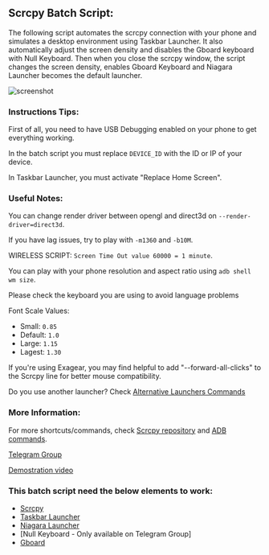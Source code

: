 ## Scrcpy Batch Script:
The following script automates the scrcpy connection with your phone and simulates a desktop environment using Taskbar Launcher. It also automatically adjust the screen density and disables the Gboard keyboard with Null Keyboard. Then when you close the scrcpy window, the script changes the screen density, enables Gboard Keyboard and Niagara Launcher becomes the default launcher.

![screenshot](Screenshots/0.jpg)
### Instructions Tips:
First of all, you need to have USB Debugging enabled on your phone to get everything working.

In the batch script you must replace `DEVICE_ID` with the ID or IP of your device.

In Taskbar Launcher, you must activate "Replace Home Screen".


### Useful Notes: 
You can change render driver between opengl and direct3d on `--render-driver=direct3d`.

If you have lag issues, try to play with `-m1360` and `-b10M`.

WIRELESS SCRIPT: `Screen Time Out value 60000 = 1 minute`.
 
You can play with your phone resolution and aspect ratio using `adb shell wm size`.

Please check the keyboard you are using to avoid language problems
 
Font Scale Values:
 - Small: `0.85`
 - Default: `1.0`
 - Large: `1.15`
 - Lagest: `1.30`

If you're using Exagear, you may find helpful to add "--forward-all-clicks" to the Scrcpy line for better mouse compatibility.

Do you use another launcher? Check [Alternative Launchers Commands](https://github.com/Blakenidby/scrcpy_script/blob/50e88375989b7d168b08204c75918ff8dfd56b61/Alternative%20launchers.md)
### More Information: 
For more shortcuts/commands, check [Scrcpy repository](https://github.com/Genymobile/scrcpy) and [ADB commands](https://gist.github.com/Pulimet/5013acf2cd5b28e55036c82c91bd56d8).

[Telegram Group](https://t.me/ScrcpyDesktop)

[Demostration video](https://youtu.be/n6CgGz_69eI)
### This batch script need the below elements to work:
* [Scrcpy](https://github.com/Genymobile/scrcpy)
* [Taskbar Launcher](https://github.com/farmerbb/Taskbar)
* [Niagara Launcher](https://github.com/8bitPit/Niagara-Issues)
* [Null Keyboard - Only available on Telegram Group]
* [Gboard](https://play.google.com/store/apps/details?id=com.google.android.inputmethod.latin&hl=en)

